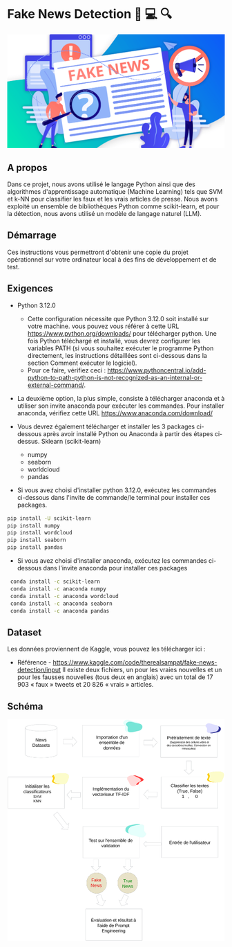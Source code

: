 # Fake News Detection :iphone: :computer: :mag:


![alt text](./fake-news_site.png )

## A propos
Dans ce projet, nous avons utilisé le langage Python ainsi que des algorithmes d'apprentissage automatique (Machine Learning) tels que SVM et k-NN pour classifier les faux et les vrais articles de presse. Nous avons exploité un ensemble de bibliothèques Python comme scikit-learn, et pour la détection, nous avons utilisé un modèle de langage naturel (LLM).


## Démarrage
Ces instructions vous permettront d'obtenir une copie du projet opérationnel sur votre ordinateur local à des fins de développement et de test.


## Exigences

- Python 3.12.0
  * Cette configuration nécessite que Python 3.12.0 soit installé sur votre machine. vous pouvez vous référer à cette URL https://www.python.org/downloads/ pour télécharger python. Une fois Python téléchargé et installé, vous devrez configurer les variables PATH (si vous souhaitez exécuter le programme Python directement, les instructions détaillées sont ci-dessous dans la section Comment exécuter le logiciel).
  * Pour ce faire, vérifiez ceci : https://www.pythoncentral.io/add-python-to-path-python-is-not-recognized-as-an-internal-or-external-command/.
- La deuxième option, la plus simple, consiste à télécharger anaconda et à utiliser son invite anaconda pour exécuter les commandes. Pour installer anaconda, vérifiez cette URL https://www.anaconda.com/download/
- Vous devrez également télécharger et installer les 3 packages ci-dessous après avoir installé Python ou Anaconda à partir des étapes ci-dessus.
Sklearn (scikit-learn)
  *	numpy
  *	seaborn
  *	worldcloud
  *	pandas

- Si vous avez choisi d'installer python 3.12.0, exécutez les commandes ci-dessous dans l'invite de commande/le terminal pour installer ces packages.
```bash
pip install -U scikit-learn
pip install numpy
pip install wordcloud
pip install seaborn
pip install pandas
```


- Si vous avez choisi d'installer anaconda, exécutez les commandes ci-dessous dans l'invite anaconda pour installer ces packages

```bash
 conda install -c scikit-learn
 conda install -c anaconda numpy
 conda install -c anaconda wordcloud
 conda install -c anaconda seaborn
 conda install -c anaconda pandas
```
## Dataset
Les données proviennent de Kaggle, vous pouvez les télécharger ici :
  *	Référence - https://www.kaggle.com/code/therealsampat/fake-news-detection/input
Il existe deux fichiers, un pour les vraies nouvelles et un pour les fausses nouvelles (tous deux en anglais) avec un total de 17 903 « faux » tweets et 20 826 « vrais » articles.


## Schéma

![alt text](./schema.png) 

